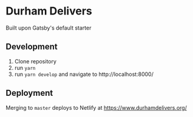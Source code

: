 # Durham Delivers

Built upon Gatsby's default starter

## Development

1. Clone repository
2. run `yarn`
3. run `yarn develop` and navigate to http://localhost:8000/

## Deployment

Merging to `master` deploys to Netlify at https://www.durhamdelivers.org/
